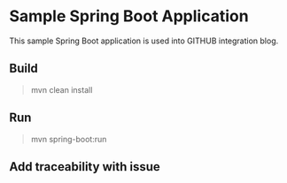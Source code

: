 # Sample Spring Boot Application

This sample Spring Boot application is used into GITHUB integration blog.

## Build

> mvn clean install

## Run

> mvn spring-boot:run


## Add traceability with issue 
